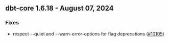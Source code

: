 ## dbt-core 1.6.18 - August 07, 2024

### Fixes

- respect --quiet and --warn-error-options for flag deprecations ([#10105](https://github.com/dbt-labs/dbt-core/issues/10105))
